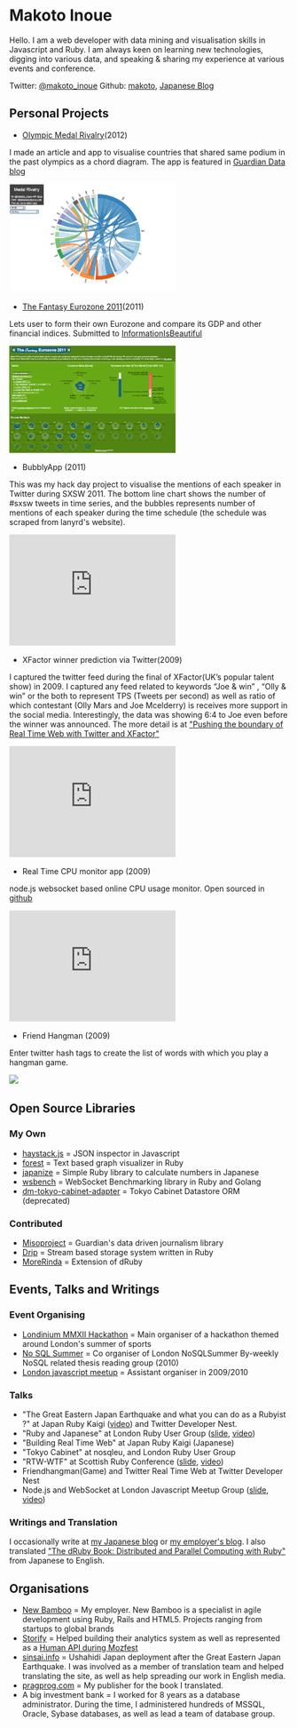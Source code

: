 # Makoto Inoue

Hello. I am a web developer with data mining and visualisation skills in Javascript and Ruby. I am always keen on learning new technologies, digging into various data, and speaking & sharing my experience at various events and conference.

Twitter: [@makoto_inoue](https://twitter.com/makoto_inoue) Github: [makoto](http://github.com/makoto/), [Japanese Blog](d.hatena.ne.jp/makotoi)

## Personal Projects


- [Olympic Medal Rivalry](blog.new-bamboo.co.uk/2012/06/22/olympic-medal-rivalry)(2012)

I made an article and app to visualise countries that shared same podium in the past olympics as a chord diagram.
The app is featured in [Guardian Data blog](www.guardian.co.uk/sport/datablog/interactive/2012/jul/03/olympics-2012-medals-share-country)

<img src="./img/rivalry.png" width=300></img>

- [The Fantasy Eurozone 2011](thefantasyeurozone2011.herokuapp.com)(2011)

Lets user to form their own Eurozone and compare its GDP and other financial indices. Submitted to [InformationIsBeautiful](http://www.informationisbeautifulawards.com/2011/11/our-second-5000-challenge/) 

<img src="./img/fantasy.png" width=300></img>


- BubblyApp (2011)

This was my hack day project to visualise the mentions of each speaker in Twitter during SXSW 2011. The bottom line chart shows the number of #sxsw tweets in time series, and the bubbles represents number of mentions of each speaker during the time schedule (the schedule was scraped from lanyrd's website).

<iframe width="300" height="200" src="http://www.youtube.com/embed/aBQwSMiCxXk" frameborder="0" allowfullscreen></iframe>

- XFactor winner prediction via Twitter(2009)

I captured the twitter feed during the final of XFactor(UK’s popular talent show) in 2009. I captured any feed related to keywords “Joe & win” , “Olly & win” or the both to represent TPS (Tweets per second) as well as ratio of which contestant (Olly Mars and Joe Mcelderry) is receives more support in the social media. Interestingly, the data was showing 6:4 to Joe even before the winner was announced. The more detail is at ["Pushing the boundary of Real Time Web with Twitter and XFactor"](http://blog.new-bamboo.co.uk/2009/12/14/pushing-the-boundary-of-real-time-web-with-twitter-and-xfactor)

<object style="height: 390px; width: 640px"><param name="movie" value="http://www.youtube.com/v/VNS66kuXRus?version=3&feature=player_embedded"><param name="allowFullScreen" value="true"><param name="allowScriptAccess" value="always"><embed src="http://www.youtube.com/v/VNS66kuXRus?version=3&feature=player_embedded" type="application/x-shockwave-flash" allowfullscreen="true" allowScriptAccess="always" width="300" height="200"></object>


- Real Time CPU monitor app (2009)

node.js websocket based online CPU usage monitor. Open sourced in [github](https://github.com/makoto/node-websocket-activity-monitor)

<iframe width="300" height="200" src="http://www.youtube.com/embed/KmTTVn6Vxy8" frameborder="0" allowfullscreen></iframe>

- Friend Hangman (2009)

Enter twitter hash tags to create the list of words with which you play a hangman game.

<img src="http://www.ekynoxe.com/images/sites/friendhangman.jpg" width=300></img>


## Open Source Libraries

### My Own

- [haystack.js](https://github.com/makoto/haystack.js) = JSON inspector in Javascript
- [forest](https://github.com/makoto/forest) = Text based graph visualizer in Ruby
- [japanize](https://github.com/makoto/japanize) = Simple Ruby library to calculate numbers in Japanese
- [wsbench](https://github.com/makoto/wsbench) = WebSocket Benchmarking library in Ruby and Golang
- [dm-tokyo-cabinet-adapter](https://github.com/makoto/dm-tokyo-cabinet-adapter) = Tokyo Cabinet Datastore ORM (deprecated)

### Contributed

- [Misoproject](https://github.com/misoproject/dataset) = Guardian's data driven journalism library
- [Drip](https://github.com/seki/Drip) = Stream based storage system written in Ruby
- [MoreRinda](https://github.com/seki/MoreRinda) = Extension of dRuby

## Events, Talks and Writings

### Event Organising

- [Londinium MMXII Hackathon](mmxiihack.org) = Main organiser of a hackathon themed around London's summer of sports
- [No SQL Summer](http://nosqlsummer.org/city/london) = Co organiser of London NoSQLSummer By-weekly NoSQL related thesis reading group (2010)
- [London javascript meetup](http://www.meetup.com/javascript-3/) = Assistant organiser in 2009/2010

### Talks

- "The Great Eastern Japan Earthquake and what you can do as a Rubyist ?" at Japan Ruby Kaigi ([video](http://rubykaigi.org/2011/en/schedule/details/18S04)) and Twitter Developer Nest.
- "Ruby and Japanese" at London Ruby User Group ([slide](http://www.slideshare.net/inouemak/ruby-and-japanesepdf), [video](http://skillsmatter.com/podcast/ajax-ria/japanese-and-ruby))
- "Building Real Time Web" at Japan Ruby Kaigi (Japanese)
- "Tokyo Cabinet" at nosqleu, and London Ruby User Group
- "RTW-WTF" at Scottish Ruby Conference ([slide](http://www.slideshare.net/mloughran/real-time-web-whats-that-for), [video](http://video2010.scottishrubyconference.com/show_video/8/1))
- Friendhangman(Game) and Twitter Real Time Web at Twitter Developer Nest 
- Node.js and WebSocket at London Javascript Meetup Group ([slide](http://www.slideshare.net/inouemak/node-js-websocket-js-meetup-slides), [video](http://vimeo.com/9293350)) 

### Writings and Translation

I occasionally write at [my Japanese blog](d.hatena.ne.jp/makotoi) or [my employer's blog](blog.new-bamboo.co.uk). I also translated ["The dRuby Book: Distributed and Parallel Computing with Ruby"](http://pragprog.com/book/sidruby/the-druby-book) from Japanese to English.

## Organisations

- [New Bamboo](http://new-bamboo.co.uk) = My employer. New Bamboo is a specialist in agile development using Ruby, Rails and HTML5. Projects ranging from startups to global brands
- [Storify](http://storify.com/) = Helped building their analytics system as well as represented as a [Human API during Mozfest](http://storify.com/makoto_inoue/storify-at-mozfest)
- [sinsai.info](http://www.sinsai.info) = Ushahidi Japan deployment after the Great Eastern Japan Earthquake. I was involved as a member of  translation team and helped translating the site, as well as help spreading our work in English media.
- [pragprog.com](pragprog.com) = My publisher for the book I translated.
- A big investment bank = I worked for 8 years as a database administrator. During the time, I administered hundreds of MSSQL, Oracle, Sybase databases, as well as lead a team of database group.
